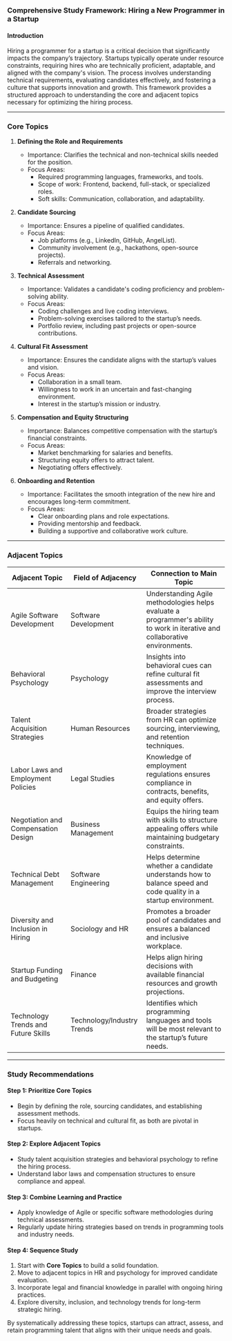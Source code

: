 ### Comprehensive Study Framework: **Hiring a New Programmer in a Startup**

#### **Introduction**

Hiring a programmer for a startup is a critical decision that significantly impacts the company’s trajectory. Startups typically operate under resource constraints, requiring hires who are technically proficient, adaptable, and aligned with the company's vision. The process involves understanding technical requirements, evaluating candidates effectively, and fostering a culture that supports innovation and growth. This framework provides a structured approach to understanding the core and adjacent topics necessary for optimizing the hiring process.

---

### **Core Topics**

1. **Defining the Role and Requirements**

   - Importance: Clarifies the technical and non-technical skills needed for the position.
   - Focus Areas:
     - Required programming languages, frameworks, and tools.
     - Scope of work: Frontend, backend, full-stack, or specialized roles.
     - Soft skills: Communication, collaboration, and adaptability.

2. **Candidate Sourcing**

   - Importance: Ensures a pipeline of qualified candidates.
   - Focus Areas:
     - Job platforms (e.g., LinkedIn, GitHub, AngelList).
     - Community involvement (e.g., hackathons, open-source projects).
     - Referrals and networking.

3. **Technical Assessment**

   - Importance: Validates a candidate's coding proficiency and problem-solving ability.
   - Focus Areas:
     - Coding challenges and live coding interviews.
     - Problem-solving exercises tailored to the startup’s needs.
     - Portfolio review, including past projects or open-source contributions.

4. **Cultural Fit Assessment**

   - Importance: Ensures the candidate aligns with the startup’s values and vision.
   - Focus Areas:
     - Collaboration in a small team.
     - Willingness to work in an uncertain and fast-changing environment.
     - Interest in the startup’s mission or industry.

5. **Compensation and Equity Structuring**

   - Importance: Balances competitive compensation with the startup’s financial constraints.
   - Focus Areas:
     - Market benchmarking for salaries and benefits.
     - Structuring equity offers to attract talent.
     - Negotiating offers effectively.

6. **Onboarding and Retention**
   - Importance: Facilitates the smooth integration of the new hire and encourages long-term commitment.
   - Focus Areas:
     - Clear onboarding plans and role expectations.
     - Providing mentorship and feedback.
     - Building a supportive and collaborative work culture.

---

### **Adjacent Topics**

| **Adjacent Topic**                  | **Field of Adjacency**     | **Connection to Main Topic**                                                                                                 |
| ----------------------------------- | -------------------------- | ---------------------------------------------------------------------------------------------------------------------------- |
| Agile Software Development          | Software Development       | Understanding Agile methodologies helps evaluate a programmer's ability to work in iterative and collaborative environments. |
| Behavioral Psychology               | Psychology                 | Insights into behavioral cues can refine cultural fit assessments and improve the interview process.                         |
| Talent Acquisition Strategies       | Human Resources            | Broader strategies from HR can optimize sourcing, interviewing, and retention techniques.                                    |
| Labor Laws and Employment Policies  | Legal Studies              | Knowledge of employment regulations ensures compliance in contracts, benefits, and equity offers.                            |
| Negotiation and Compensation Design | Business Management        | Equips the hiring team with skills to structure appealing offers while maintaining budgetary constraints.                    |
| Technical Debt Management           | Software Engineering       | Helps determine whether a candidate understands how to balance speed and code quality in a startup environment.              |
| Diversity and Inclusion in Hiring   | Sociology and HR           | Promotes a broader pool of candidates and ensures a balanced and inclusive workplace.                                        |
| Startup Funding and Budgeting       | Finance                    | Helps align hiring decisions with available financial resources and growth projections.                                      |
| Technology Trends and Future Skills | Technology/Industry Trends | Identifies which programming languages and tools will be most relevant to the startup’s future needs.                        |

---

### **Study Recommendations**

#### **Step 1: Prioritize Core Topics**

- Begin by defining the role, sourcing candidates, and establishing assessment methods.
- Focus heavily on technical and cultural fit, as both are pivotal in startups.

#### **Step 2: Explore Adjacent Topics**

- Study talent acquisition strategies and behavioral psychology to refine the hiring process.
- Understand labor laws and compensation structures to ensure compliance and appeal.

#### **Step 3: Combine Learning and Practice**

- Apply knowledge of Agile or specific software methodologies during technical assessments.
- Regularly update hiring strategies based on trends in programming tools and industry needs.

#### **Step 4: Sequence Study**

1. Start with **Core Topics** to build a solid foundation.
2. Move to adjacent topics in HR and psychology for improved candidate evaluation.
3. Incorporate legal and financial knowledge in parallel with ongoing hiring practices.
4. Explore diversity, inclusion, and technology trends for long-term strategic hiring.

By systematically addressing these topics, startups can attract, assess, and retain programming talent that aligns with their unique needs and goals.
